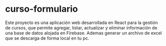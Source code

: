 # curso-formulario
Este proyecto es una aplicación web desarrollada en React para la gestión de cursos, que permite agregar, listar, actualizar y eliminar información de una base de datos alojada en Firebase. Ademas generar un archivo de excel que se descarga de forma local  en tu pc.
